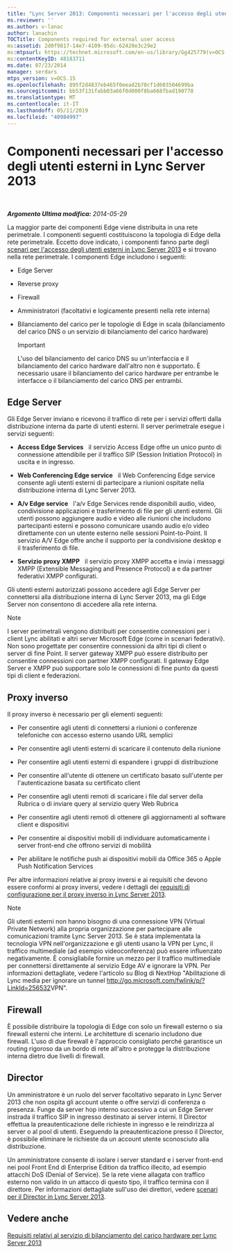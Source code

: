 ```yaml
---
title: "Lync Server 2013: Componenti necessari per l'accesso degli utenti esterni"
ms.reviewer: ''
ms.author: v-lanac
author: lanachin
TOCTitle: Components required for external user access
ms:assetid: 2d0f9817-14e7-4109-95dc-62420e3c29e2
ms:mtpsurl: https://technet.microsoft.com/en-us/library/Gg425779(v=OCS.15)
ms:contentKeyID: 48183711
ms.date: 07/23/2014
manager: serdars
mtps_version: v=OCS.15
ms.openlocfilehash: 895f2d4837eb465f0eead2b70cf1d603504699ba
ms.sourcegitcommit: bb53f131fabb03a66f0d000f8ba668fbad190778
ms.translationtype: MT
ms.contentlocale: it-IT
ms.lasthandoff: 05/11/2019
ms.locfileid: "40984997"
---
```

<div data-xmlns="http://www.w3.org/1999/xhtml">

<div class="topic" data-xmlns="http://www.w3.org/1999/xhtml" data-msxsl="urn:schemas-microsoft-com:xslt" data-cs="http://msdn.microsoft.com/en-us/">

<div data-asp="http://msdn2.microsoft.com/asp">

# <a name="components-required-for-external-user-access-in-lync-server-2013"></a>Componenti necessari per l'accesso degli utenti esterni in Lync Server 2013

</div>

<div id="mainSection">

<div id="mainBody">

<span> </span>

_**Argomento Ultima modifica:** 2014-05-29_

La maggior parte dei componenti Edge viene distribuita in una rete perimetrale. I componenti seguenti costituiscono la topologia di Edge della rete perimetrale. Eccetto dove indicato, i componenti fanno parte degli [scenari per l'accesso degli utenti esterni in Lync Server 2013](lync-server-2013-scenarios-for-external-user-access.md) e si trovano nella rete perimetrale. I componenti Edge includono i seguenti:

  - Edge Server

  - Reverse proxy

  - Firewall

  - Amministratori (facoltativi e logicamente presenti nella rete interna)

  - Bilanciamento del carico per le topologie di Edge in scala (bilanciamento del carico DNS o un servizio di bilanciamento del carico hardware)
    
    <div>
    

    > [!IMPORTANT]  
    > L'uso del bilanciamento del carico DNS su un'interfaccia e il bilanciamento del carico hardware dall'altro non è supportato. È necessario usare il bilanciamento del carico hardware per entrambe le interfacce o il bilanciamento del carico DNS per entrambi.

    
    </div>

<div>

## <a name="edge-servers"></a>Edge Server

Gli Edge Server inviano e ricevono il traffico di rete per i servizi offerti dalla distribuzione interna da parte di utenti esterni. Il server perimetrale esegue i servizi seguenti:

  - **Access Edge Services**   il servizio Access Edge offre un unico punto di connessione attendibile per il traffico SIP (Session Initiation Protocol) in uscita e in ingresso.

  - **Web Conferencing Edge service**   il Web Conferencing Edge service consente agli utenti esterni di partecipare a riunioni ospitate nella distribuzione interna di Lync Server 2013.

  - **A/v Edge service**   l'a/v Edge Services rende disponibili audio, video, condivisione applicazioni e trasferimento di file per gli utenti esterni. Gli utenti possono aggiungere audio e video alle riunioni che includono partecipanti esterni e possono comunicare usando audio e/o video direttamente con un utente esterno nelle sessioni Point-to-Point. Il servizio A/V Edge offre anche il supporto per la condivisione desktop e il trasferimento di file.

  - **Servizio proxy XMPP**   il servizio proxy XMPP accetta e invia i messaggi XMPP (Extensible Messaging and Presence Protocol) a e da partner federativi XMPP configurati.

Gli utenti esterni autorizzati possono accedere agli Edge Server per connettersi alla distribuzione interna di Lync Server 2013, ma gli Edge Server non consentono di accedere alla rete interna.

<div>


> [!NOTE]  
> I server perimetrali vengono distribuiti per consentire connessioni per i client Lync abilitati e altri server Microsoft Edge (come in scenari federativi). Non sono progettate per consentire connessioni da altri tipi di client o server di fine Point. Il server gateway XMPP può essere distribuito per consentire connessioni con partner XMPP configurati. Il gateway Edge Server e XMPP può supportare solo le connessioni di fine punto da questi tipi di client e federazioni.



</div>

</div>

<div>

## <a name="reverse-proxy"></a>Proxy inverso

Il proxy inverso è necessario per gli elementi seguenti:

  - Per consentire agli utenti di connettersi a riunioni o conferenze telefoniche con accesso esterno usando URL semplici

  - Per consentire agli utenti esterni di scaricare il contenuto della riunione

  - Per consentire agli utenti esterni di espandere i gruppi di distribuzione

  - Per consentire all'utente di ottenere un certificato basato sull'utente per l'autenticazione basata su certificato client

  - Per consentire agli utenti remoti di scaricare i file dal server della Rubrica o di inviare query al servizio query Web Rubrica

  - Per consentire agli utenti remoti di ottenere gli aggiornamenti al software client e dispositivi

  - Per consentire ai dispositivi mobili di individuare automaticamente i server front-end che offrono servizi di mobilità

  - Per abilitare le notifiche push ai dispositivi mobili da Office 365 o Apple Push Notification Services

Per altre informazioni relative ai proxy inversi e ai requisiti che devono essere conformi ai proxy inversi, vedere i dettagli dei [requisiti di configurazione per il proxy inverso in Lync Server 2013](lync-server-2013-configuration-requirements-for-reverse-proxy.md).

<div>


> [!NOTE]  
> Gli utenti esterni non hanno bisogno di una connessione VPN (Virtual Private Network) alla propria organizzazione per partecipare alle comunicazioni tramite Lync Server 2013. Se è stata implementata la tecnologia VPN nell'organizzazione e gli utenti usano la VPN per Lync, il traffico multimediale (ad esempio videoconferenza) può essere influenzato negativamente. È consigliabile fornire un mezzo per il traffico multimediale per connettersi direttamente al servizio Edge AV e ignorare la VPN. Per informazioni dettagliate, vedere l'articolo su Blog di NextHop "Abilitazione di Lync media per ignorare un tunnel <A href="http://go.microsoft.com/fwlink/p/?linkid=256532">http://go.microsoft.com/fwlink/p/?LinkId=256532</A>VPN".



</div>

</div>

<div>

## <a name="firewall"></a>Firewall

È possibile distribuire la topologia di Edge con solo un firewall esterno o sia firewall esterni che interni. Le architetture di scenario includono due firewall. L'uso di due firewall è l'approccio consigliato perché garantisce un routing rigoroso da un bordo di rete all'altro e protegge la distribuzione interna dietro due livelli di firewall.

</div>

<div>

## <a name="director"></a>Director

Un amministratore è un ruolo del server facoltativo separato in Lync Server 2013 che non ospita gli account utente o offre servizi di conferenza o presenza. Funge da server hop interno successivo a cui un Edge Server instrada il traffico SIP in ingresso destinato ai server interni. Il Director effettua la preautenticazione delle richieste in ingresso e le reindirizza al server o al pool di utenti. Eseguendo la preautenticazione presso il Director, è possibile eliminare le richieste da un account utente sconosciuto alla distribuzione.

Un amministratore consente di isolare i server standard e i server front-end nei pool Front End di Enterprise Edition da traffico illecito, ad esempio attacchi DoS (Denial of Service). Se la rete viene allagata con traffico esterno non valido in un attacco di questo tipo, il traffico termina con il direttore. Per informazioni dettagliate sull'uso dei direttori, vedere [scenari per il Director in Lync Server 2013](lync-server-2013-scenarios-for-the-director.md).

</div>

<div>

## <a name="see-also"></a>Vedere anche


[Requisiti relativi al servizio di bilanciamento del carico hardware per Lync Server 2013](lync-server-2013-hardware-load-balancer-requirements.md)  
  

</div>

</div>

<span> </span>

</div>

</div>

</div>

